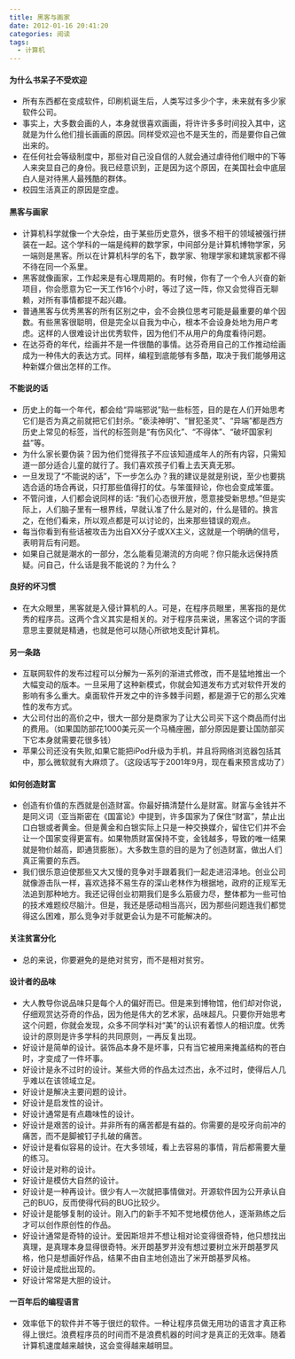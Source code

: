 ```yaml
---
title: 黑客与画家
date: 2012-01-16 20:41:20
categories: 阅读
tags:
  - 计算机
---
```

#### 为什么书呆子不受欢迎

*  所有东西都在变成软件，印刷机诞生后，人类写过多少个字，未来就有多少家软件公司。
*  事实上，大多数会画的人，本身就很喜欢画画，将许许多多时间投入其中，这就是为什么他们擅长画画的原因。同样受欢迎也不是天生的，而是要你自己做出来的。
*  在任何社会等级制度中，那些对自己没自信的人就会通过虐待他们眼中的下等人来突显自己的身份。我已经意识到，正是因为这个原因，在美国社会中底层白人是对待黑人最残酷的群体。
*  校园生活真正的原因是空虚。

#### 黑客与画家

*  计算机科学就像一个大杂烩，由于某些历史意外，很多不相干的领域被强行拼装在一起。这个学科的一端是纯粹的数学家，中间部分是计算机博物学家，另一端则是黑客。所以在计算机科学的名下，数学家、物理学家和建筑家都不得不待在同一个系里。
*  黑客就像画家，工作起来是有心理周期的。有时候，你有了一个令人兴奋的新项目，你会愿意为它一天工作16个小时，等过了这一阵，你又会觉得百无聊赖，对所有事情都提不起兴趣。
*  普通黑客与优秀黑客的所有区别之中，会不会换位思考可能是最重要的单个因数。有些黑客很聪明，但是完全以自我为中心，根本不会设身处地为用户考虑。这样的人很难设计出优秀软件，因为他们不从用户的角度看待问题。
*  在达芬奇的年代，绘画并不是一件很酷的事情。达芬奇用自己的工作推动绘画成为一种伟大的表达方式。同样，编程到底能够有多酷，取决于我们能够用这种新媒介做出怎样的工作。

#### 不能说的话

*  历史上的每一个年代，都会给“异端邪说”贴一些标签，目的是在人们开始思考它们是否为真之前就把它们封杀。“亵渎神明”、“冒犯圣灵”、“异端”都是西方历史上常见的标签，当代的标签则是“有伤风化”、“不得体”、“破坏国家利益”等。
*  为什么家长要伪装？因为他们觉得孩子不应该知道成年人的所有内容，只需知道一部分适合儿童的就行了。我们喜欢孩子们看上去天真无邪。
*  一旦发现了“不能说的话”，下一步怎么办？我的建议是就是别说，至少也要挑选合适的场合再说，只打那些值得打的仗。与笨蛋辩论，你也会变成笨蛋。
*  不管问谁，人们都会说同样的话: “我们心态很开放，愿意接受新思想。”但是实际上，人们脑子里有一根界线，早就认准了什么是对的，什么是错的。换言之，在他们看来，所以观点都是可以讨论的，出来那些错误的观点。
*  每当你看到有些话被攻击为出自XX分子或XX主义，这就是一个明确的信号，表明背后有问题。
*  如果自己就是潮水的一部分，怎么能看见潮流的方向呢？你只能永远保持质疑。问自己，什么话是我不能说的？为什么？

#### 良好的坏习惯

*  在大众眼里，黑客就是入侵计算机的人。可是，在程序员眼里，黑客指的是优秀的程序员。这两个含义其实是相关的。对于程序员来说，黑客这个词的字面意思主要就是精通，也就是他可以随心所欲地支配计算机。

#### 另一条路

*  互联网软件的发布过程可以分解为一系列的渐进式修改，而不是猛地推出一个大幅变动的版本。一旦采用了这种新模式，你就会知道发布方式对软件开发的影响有多么重大。桌面软件开发之中的许多棘手问题，都是源于它的那么灾难性的发布方式。
*  大公司付出的高价之中，很大一部分是商家为了让大公司买下这个商品而付出的费用。（如果国防部花1000美元买一个马桶座圈，部分原因是要让国防部买下它本身就需要花很多钱）
*  苹果公司还没有失败,如果它能把iPod升级为手机，并且将网络浏览器包括其中，那么微软就有大麻烦了。（这段话写于2001年9月，现在看来预言成功了）

#### 如何创造财富

*  创造有价值的东西就是创造财富。你最好搞清楚什么是财富。财富与金钱并不是同义词（亚当斯密在《国富论》中提到，许多国家为了保住“财富”，禁止出口白银或者黄金。但是黄金和白银实际上只是一种交换媒介，留住它们并不会让一个国家变得更富有。如果物质财富保持不变，金钱越多，导致的唯一结果就是物价越高，即通货膨胀）。大多数生意的目的是为了创造财富，做出人们真正需要的东西。
*  我们很乐意迫使那些又大又慢的竞争对手跟着我们一起走进沼泽地。创业公司就像游击队一样，喜欢选择不易生存的深山老林作为根据地，政府的正规军无法追到那种地方。我还记得创业初期我们是多么筋疲力尽，整体都为一些可怕的技术难题绞尽脑汁。但是，我还是感动相当高兴，因为那些问题连我们都觉得这么困难，那么竞争对手就更会认为是不可能解决的。

#### 关注贫富分化

*  总的来说，你要避免的是绝对贫穷，而不是相对贫穷。

#### 设计者的品味

*  大人教导你说品味只是每个人的偏好而已。但是来到博物馆，他们却对你说，仔细观赏达芬奇的作品，因为他是伟大的艺术家，品味超凡。只要你开始思考这个问题，你就会发现，众多不同学科对“美”的认识有着惊人的相识度。优秀设计的原则是许多学科的共同原则，一再反复出现。
*  好设计是简单的设计。装饰品本身不是坏事，只有当它被用来掩盖结构的苍白时，才变成了一件坏事。
*  好设计是永不过时的设计。某些大师的作品太过杰出，永不过时，使得后人几乎难以在该领域立足。
*  好设计是解决主要问题的设计。
*  好设计是启发性的设计。
*  好设计通常是有点趣味性的设计。
*  好设计是艰苦的设计。并非所有的痛苦都是有益的。你需要的是咬牙向前冲的痛苦，而不是脚被钉子扎破的痛苦。
*  好设计是看似容易的设计。在大多领域，看上去容易的事情，背后都需要大量的练习。
*  好设计是对称的设计。
*  好设计是模仿大自然的设计。
*  好设计是一种再设计。很少有人一次就把事情做对。开源软件因为公开承认自己的BUG，反而使得代码的BUG比较少。
*  好设计是能够复制的设计。刚入门的新手不知不觉地模仿他人，逐渐熟练之后才可以创作原创性的作品。
*  好设计通常是奇特的设计。爱因斯坦并不想让相对论变得很奇特，他只想找出真理，是真理本身显得很奇特。米开朗基罗并没有想过要树立米开朗基罗风格，他只是想画好作品，结果不由自主地创造出了米开朗基罗风格。
*  好设计是成批出现的。
*  好设计常常是大胆的设计。

#### 一百年后的编程语言

*  效率低下的软件并不等于很烂的软件。一种让程序员做无用功的语言才真正称得上很烂。浪费程序员的时间而不是浪费机器的时间才是真正的无效率。随着计算机速度越来越快，这会变得越来越明显。
